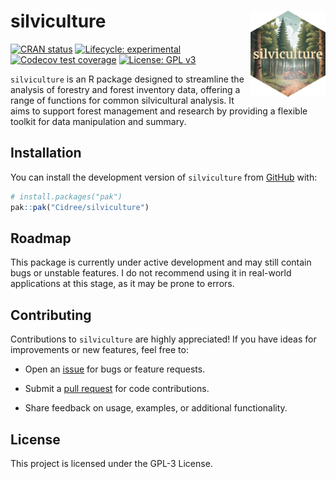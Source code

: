 
# silviculture <a href="https://github.com/Cidree/silviculture"><img src="man/figures/logo.png" alt="silviculture website" align="right" height="138"/></a>

<!-- badges: start -->

[![CRAN
status](https://www.r-pkg.org/badges/version/silviculture)](https://CRAN.R-project.org/package=silviculture)
[![Lifecycle:
experimental](https://img.shields.io/badge/lifecycle-experimental-orange.svg)](https://lifecycle.r-lib.org/articles/stages.html#experimental)
[![Codecov test
coverage](https://codecov.io/gh/Cidree/silviculture/graph/badge.svg)](https://app.codecov.io/gh/Cidree/silviculture)
[![License: GPL
v3](https://img.shields.io/badge/License-GPLv3-blue.svg)](https://www.gnu.org/licenses/gpl-3.0)

<!-- badges: end -->

`silviculture` is an R package designed to streamline the analysis of
forestry and forest inventory data, offering a range of functions for
common silvicultural analysis. It aims to support forest management and
research by providing a flexible toolkit for data manipulation and
summary.

## Installation

You can install the development version of `silviculture` from
[GitHub](https://github.com/) with:

``` r
# install.packages("pak")
pak::pak("Cidree/silviculture")
```

## Roadmap

This package is currently under active development and may still contain
bugs or unstable features. I do not recommend using it in real-world
applications at this stage, as it may be prone to errors.

## Contributing

Contributions to `silviculture` are highly appreciated! If you have
ideas for improvements or new features, feel free to:

- Open an [issue](https://github.com/Cidree/silviculture/issues) for
  bugs or feature requests.

- Submit a [pull request](https://github.com/Cidree/silviculture/pulls)
  for code contributions.

- Share feedback on usage, examples, or additional functionality.

## License

This project is licensed under the GPL-3 License.

